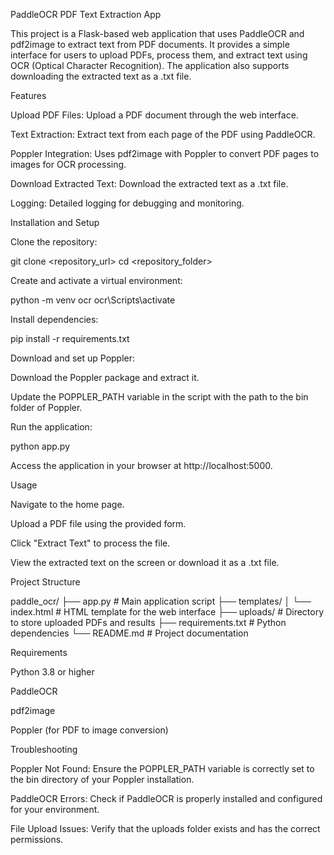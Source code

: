 PaddleOCR PDF Text Extraction App

This project is a Flask-based web application that uses PaddleOCR and pdf2image to extract text from PDF documents. It provides a simple interface for users to upload PDFs, process them, and extract text using OCR (Optical Character Recognition). The application also supports downloading the extracted text as a .txt file.

Features

Upload PDF Files: Upload a PDF document through the web interface.

Text Extraction: Extract text from each page of the PDF using PaddleOCR.

Poppler Integration: Uses pdf2image with Poppler to convert PDF pages to images for OCR processing.

Download Extracted Text: Download the extracted text as a .txt file.

Logging: Detailed logging for debugging and monitoring.

Installation and Setup

Clone the repository:

git clone <repository_url>
cd <repository_folder>

Create and activate a virtual environment:

python -m venv ocr
ocr\Scripts\activate

Install dependencies:

pip install -r requirements.txt

Download and set up Poppler:

Download the Poppler package and extract it.

Update the POPPLER_PATH variable in the script with the path to the bin folder of Poppler.

Run the application:

python app.py

Access the application in your browser at http://localhost:5000.

Usage

Navigate to the home page.

Upload a PDF file using the provided form.

Click "Extract Text" to process the file.

View the extracted text on the screen or download it as a .txt file.

Project Structure

paddle_ocr/
├── app.py                 # Main application script
├── templates/
│   └── index.html         # HTML template for the web interface
├── uploads/               # Directory to store uploaded PDFs and results
├── requirements.txt       # Python dependencies
└── README.md              # Project documentation

Requirements

Python 3.8 or higher

PaddleOCR

pdf2image

Poppler (for PDF to image conversion)

Troubleshooting

Poppler Not Found: Ensure the POPPLER_PATH variable is correctly set to the bin directory of your Poppler installation.

PaddleOCR Errors: Check if PaddleOCR is properly installed and configured for your environment.

File Upload Issues: Verify that the uploads folder exists and has the correct permissions.